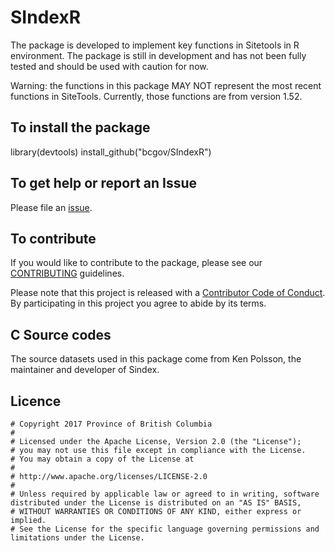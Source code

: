 # SIndexR
The package is developed to implement key functions in Sitetools in R environment. The package is still in development and has not been fully tested and should be used with caution for now.

Warning: the functions in this package MAY NOT represent the most recent functions in SiteTools. Currently, those functions are from version 1.52. 

## To install the package
library(devtools)
install_github("bcgov/SIndexR")

## To get help or report an Issue
Please file an [issue](https://github.com/bcgov/SIndexR/issues/).

## To contribute
If you would like to contribute to the package, please see our [CONTRIBUTING](https://github.com/bcgov/SIndexR/blob/master/CONTRIBUTING.md) guidelines.

Please note that this project is released with a [Contributor Code of Conduct](https://github.com/bcgov/SIndexR/blob/master/CODE_OF_CONDUCT.md). By participating in this project you agree to abide by its terms.

## C Source codes
The source datasets used in this package come from Ken Polsson, the maintainer and developer of Sindex.

## Licence
    # Copyright 2017 Province of British Columbia
    # 
    # Licensed under the Apache License, Version 2.0 (the "License");
    # you may not use this file except in compliance with the License.
    # You may obtain a copy of the License at
    # 
    # http://www.apache.org/licenses/LICENSE-2.0
    # 
    # Unless required by applicable law or agreed to in writing, software distributed under the License is distributed on an "AS IS" BASIS,
    # WITHOUT WARRANTIES OR CONDITIONS OF ANY KIND, either express or implied.
    # See the License for the specific language governing permissions and limitations under the License.
